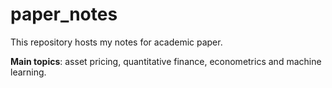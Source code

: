 # paper_notes

This repository hosts my notes for academic paper.

**Main topics**: asset pricing, quantitative finance, econometrics and machine learning.
